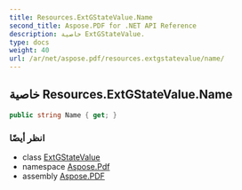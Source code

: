 ```yaml
---
title: Resources.ExtGStateValue.Name
second_title: Aspose.PDF for .NET API Reference
description: خاصية ExtGStateValue.
type: docs
weight: 40
url: /ar/net/aspose.pdf/resources.extgstatevalue/name/
---
```

## خاصية Resources.ExtGStateValue.Name

```csharp
public string Name { get; }
```

### انظر أيضًا

* class [ExtGStateValue](../)
* namespace [Aspose.Pdf](../../../aspose.pdf/)
* assembly [Aspose.PDF](../../../)
